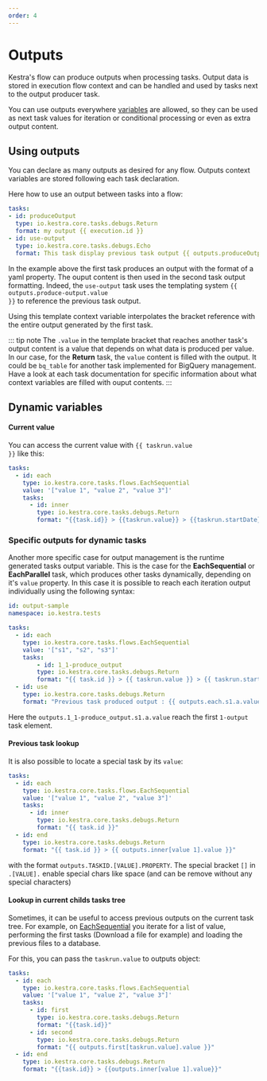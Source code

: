 ```yaml
---
order: 4
---
```

# Outputs

Kestra's flow can produce outputs when processing tasks. Output data is stored in execution flow context and can be handled and used by tasks next to the output producer task.

You can use outputs everywhere [variables](/docs/developer-guide/variables/) are allowed, so they can be used as next task values for iteration or conditional processing or even as extra output content.

## Using outputs

You can declare as many outputs as desired for any flow. Outputs context variables are stored following each task declaration.

Here how to use an output between tasks into a flow:

```yaml
tasks:
- id: produceOutput
  type: io.kestra.core.tasks.debugs.Return
  format: my output {{ execution.id }}
- id: use-output
  type: io.kestra.core.tasks.debugs.Echo
  format: This task display previous task output {{ outputs.produceOutput.value }}
```

In the example above the first task produces an output with the format of a yaml property. The ouput content is then used in the second task output formatting. Indeed, the `use-output` task uses the templating system <code v-pre>{{ outputs.produce-output.value }}</code> to reference the previous task output.

Using this template context variable interpolates the bracket reference with the entire output generated by the first task.

::: tip note
The `.value` in the template bracket that reaches another task's output content is a value that depends on what data is produced per value. In our case, for the **Return** task, the `value` content is filled with the output. It could be `bq_table` for another task implemented for BigQuery management. Have a look at each task documentation for specific information about what context variables are filled with ouput contents.
:::

## Dynamic variables

#### Current value
You can access the current value with <code v-pre>{{ taskrun.value }}</code> like this:

```yaml
tasks:
  - id: each
    type: io.kestra.core.tasks.flows.EachSequential
    value: '["value 1", "value 2", "value 3"]'
    tasks:
      - id: inner
        type: io.kestra.core.tasks.debugs.Return
        format: "{{task.id}} > {{taskrun.value}} > {{taskrun.startDate}}"
```

###  Specific outputs for dynamic tasks

Another more specific case for output management is the runtime generated tasks output variable. This is the case for the **EachSequential** or **EachParallel** task, which produces other tasks dynamically, depending on it's `value` property. In this case it is possible to reach each iteration output individually using the following syntax:

```yaml
id: output-sample
namespace: io.kestra.tests

tasks:
  - id: each
    type: io.kestra.core.tasks.flows.EachSequential
    value: '["s1", "s2", "s3"]'
    tasks:
        - id: 1_1-produce_output
        type: io.kestra.core.tasks.debugs.Return
        format: "{{ task.id }} > {{ taskrun.value }} > {{ taskrun.startDate }}"
  - id: use
    type: io.kestra.core.tasks.debugs.Return
    format: "Previous task produced output : {{ outputs.each.s1.a.value }}"
```

Here the `outputs.1_1-produce_output.s1.a.value` reach the first `1-output` task element.

#### Previous task lookup
It is also possible to locate a special task by its `value`:
```yaml
tasks:
  - id: each
    type: io.kestra.core.tasks.flows.EachSequential
    value: '["value 1", "value 2", "value 3"]'
    tasks:
      - id: inner
        type: io.kestra.core.tasks.debugs.Return
        format: "{{ task.id }}"
  - id: end
    type: io.kestra.core.tasks.debugs.Return
    format: "{{ task.id }} > {{ outputs.inner[value 1].value }}"
```
with the format `outputs.TASKID.[VALUE].PROPERTY`. The special bracket `[]` in  `.[VALUE].` enable special chars like space (and can be remove without any special characters)

#### Lookup in current childs tasks tree

Sometimes, it can be useful to access previous outputs on the current task tree. For example, on
[EachSequential](/plugins/core/tasks/flows/io.kestra.core.tasks.flows.EachSequential.md)
you iterate for a list of value, performing the first tasks (Download a file for example) and
loading the previous files to a database.

For this, you can pass the `taskrun.value` to outputs object:
```yaml
tasks:
  - id: each
    type: io.kestra.core.tasks.flows.EachSequential
    value: '["value 1", "value 2", "value 3"]'
    tasks:
      - id: first
        type: io.kestra.core.tasks.debugs.Return
        format: "{{task.id}}"
      - id: second
        type: io.kestra.core.tasks.debugs.Return
        format: "{{ outputs.first[taskrun.value].value }}"
  - id: end
    type: io.kestra.core.tasks.debugs.Return
    format: "{{task.id}} > {{outputs.inner[value 1].value}}"
```
